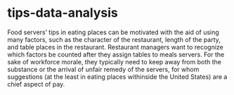# tips-data-analysis

Food servers’ tips in eating places can be motivated with the aid of using many factors, such as the character of the restaurant, length of the party, and table places in the restaurant. Restaurant managers want to recognize which factors be counted after they assign tables to meals servers. For the sake of workforce morale, they typically need to keep away from both the substance or the arrival of unfair remedy of the servers, for whom suggestions (at the least in eating places withinside the United States) are a chief aspect of pay.
